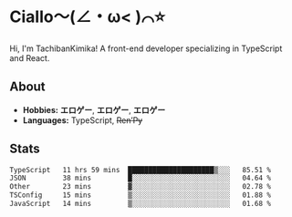 # Ciallo～(∠・ω< )⌒⭐️

Hi, I'm TachibanKimika! A front-end developer specializing in TypeScript and React.

## About
- **Hobbies:** **エロゲー**, **エロゲー**, **エロゲー**
- **Languages:** TypeScript, ~~Ren’Py~~

## Stats
<!--START_SECTION:waka-->

```txt
TypeScript   11 hrs 59 mins  █████████████████████▒░░░   85.51 %
JSON         38 mins         █░░░░░░░░░░░░░░░░░░░░░░░░   04.64 %
Other        23 mins         ▓░░░░░░░░░░░░░░░░░░░░░░░░   02.78 %
TSConfig     15 mins         ▒░░░░░░░░░░░░░░░░░░░░░░░░   01.88 %
JavaScript   14 mins         ▒░░░░░░░░░░░░░░░░░░░░░░░░   01.68 %
```

<!--END_SECTION:waka-->

<!-- ![Metrics](https://metrics.lecoq.io/TachibanaKimika?template=classic&base.activity=0&base.community=0&base.repositories=0&languages=1&isocalendar=1&isocalendar.duration=half-year&languages.limit=8&languages.sections=most-used&languages.colors=github&languages.threshold=0%25&languages.indepth=false&languages.recent.load=300&languages.recent.days=14&config.timezone=Asia%2FShanghai)
 -->

